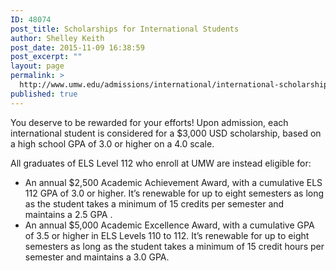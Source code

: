 ```yaml
---
ID: 48074
post_title: Scholarships for International Students
author: Shelley Keith
post_date: 2015-11-09 16:38:59
post_excerpt: ""
layout: page
permalink: >
  http://www.umw.edu/admissions/international/international-scholarships/
published: true
---
```

You deserve to be rewarded for your efforts! Upon admission, each international student is considered for a $3,000 USD scholarship, based on a high school GPA of 3.0 or higher on a 4.0 scale.

All graduates of ELS Level 112 who enroll at UMW are instead eligible for:
<ul>
	<li>An annual $2,500 Academic Achievement Award, with a cumulative ELS 112 GPA of 3.0 or higher. It’s renewable for up to eight semesters as long as the student takes a minimum of 15 credits per semester and maintains a 2.5 GPA .</li>
	<li>An annual $5,000 Academic Excellence Award, with a cumulative GPA of 3.5 or higher in ELS Levels 110 to 112. It’s renewable for up to eight semesters as long as the student takes a minimum of 15 credit hours per semester and maintains a 3.0 GPA.</li>
</ul>
&nbsp;